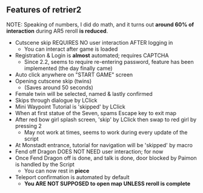 ## Features of retrier2
NOTE: Speaking of numbers, I did do math, and it turns out **around 60% of interaction** during AR5 reroll **is reduced**.<br>
- Cutscene skip REQUIRES NO user interaction AFTER logging in
  - You can interact after game is loaded
- Registration & Login is **almost** automated; requires CAPTCHA
  - Since 2.2, seems to require re-entering password, feature has been implemented (the day finally came)
- Auto click anywhere on "START GAME" screen
- Opening cutscene skip (twins)
  - (Saves around 50 seconds)
- Female twin will be selected, named & lastly confirmed
- Skips through dialogue by LClick
- Mini Waypoint Tutorial is 'skipped' by LClick
- When at first statue of the Seven, spams Escape key to exit map
- After red bow girl splash screen, 'skip' by LClick then swap to red girl by pressing 2
  - May not work at times, seems to work during every update of the script
- At Monstadt entrance, tutorial for navigation will be 'skipped' by macro
- Fend off Dragon DOES NOT NEED user interaction; for now
- Once Fend Dragon off is done, and talk is done, door blocked by Paimon is handled by the Script
  - You can now rest in **piece**
- Teleport confirmation is automated by default
  - **You ARE NOT SUPPOSED to open map UNLESS reroll is complete**
